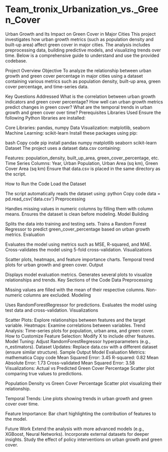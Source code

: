# Team_tronix_Urbanization_vs._Green_Cover


Urban Growth and Its Impact on Green Cover in Major Cities
This project investigates how urban growth metrics (such as population density and built-up area) affect green cover in major cities. The analysis includes preprocessing data, building predictive models, and visualizing trends over time. Below is a comprehensive guide to understand and use the provided codebase.

Project Overview
Objective
To analyze the relationship between urban growth and green cover percentage in major cities using a dataset containing various metrics such as population density, built-up area, green cover percentage, and time-series data.

Key Questions Addressed
What is the correlation between urban growth indicators and green cover percentage?
How well can urban growth metrics predict changes in green cover?
What are the temporal trends in urban growth and green cover over time?
Prerequisites
Libraries Used
Ensure the following Python libraries are installed:

Core Libraries: pandas, numpy
Data Visualization: matplotlib, seaborn
Machine Learning: scikit-learn
Install these packages using pip:

bash
Copy code
pip install pandas numpy matplotlib seaborn scikit-learn
Dataset
The project uses a dataset data.csv containing:

Features: population_density, built_up_area, green_cover_percentage, etc.
Time Series Columns: Year, Urban Population, Urban Area (sq km), Green Cover Area (sq km)
Ensure that data.csv is placed in the same directory as the script.

How to Run the Code
Load the Dataset

The script automatically reads the dataset using:
python
Copy code
data = pd.read_csv('data.csv')
Preprocessing

Handles missing values in numeric columns by filling them with column means.
Ensures the dataset is clean before modeling.
Model Building

Splits the data into training and testing sets.
Trains a Random Forest Regressor to predict green_cover_percentage based on urban growth metrics.
Evaluation

Evaluates the model using metrics such as MSE, R-squared, and MAE.
Cross-validates the model using 5-fold cross-validation.
Visualizations

Scatter plots, heatmaps, and feature importance charts.
Temporal trend plots for urban growth and green cover.
Output

Displays model evaluation metrics.
Generates several plots to visualize relationships and trends.
Key Sections of the Code
Data Preprocessing

Missing values are filled with the mean of their respective columns.
Non-numeric columns are excluded.
Modeling

Uses RandomForestRegressor for predictions.
Evaluates the model using test data and cross-validation.
Visualizations

Scatter Plots: Explore relationships between features and the target variable.
Heatmaps: Examine correlations between variables.
Trend Analysis: Time-series plots for population, urban area, and green cover.
How to Customize
Feature Selection: Modify X to include other features.
Model Tuning: Adjust RandomForestRegressor hyperparameters (e.g., n_estimators).
Dataset Updates: Replace data.csv with a different dataset (ensure similar structure).
Sample Output
Model Evaluation Metrics:
mathematica
Copy code
Mean Squared Error: 3.45
R-squared: 0.82
Mean Absolute Error: 1.73
Cross-validated Mean Squared Error: 3.58
Visualizations:
Actual vs Predicted Green Cover Percentage
Scatter plot comparing true values to predictions.

Population Density vs Green Cover Percentage
Scatter plot visualizing their relationship.

Temporal Trends:
Line plots showing trends in urban growth and green cover over time.

Feature Importance:
Bar chart highlighting the contribution of features to the model.

Future Work
Extend the analysis with more advanced models (e.g., XGBoost, Neural Networks).
Incorporate external datasets for deeper insights.
Study the effect of policy interventions on urban growth and green cover.
